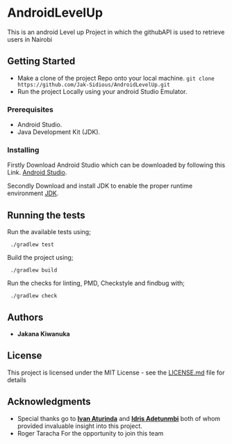 # AndroidLevelUp

This is an android Level up Project in which the githubAPI is used to retrieve users in Nairobi

## Getting Started

* Make a clone of the project Repo onto your local machine.
``` git clone https://github.com/Jak-Sidious/AndroidLevelUp.git ```
* Run the project Locally using your android Studio Emulator.

### Prerequisites

* Android Studio.
* Java Development Kit (JDK).


### Installing

Firstly Download Android Studio which can be downloaded by following this Link.
[Android Studio](https://developer.android.com/studio/).

Secondly Download and install JDK to enable the proper runtime environment [JDK](http://www.oracle.com/technetwork/java/javase/downloads/index.html).

## Running the tests
Run the available tests using;

``` ./gradlew test```

Build the project using;

``` ./gradlew build```

Run the checks for linting, PMD, Checkstyle and findbug with;

``` ./gradlew check```


## Authors

* **Jakana Kiwanuka**

## License

This project is licensed under the MIT License - see the [LICENSE.md](LICENSE.md) file for details

## Acknowledgments

* Special thanks go to **[Ivan Aturinda](https://github.com/ivanatu)** and **[Idris Adetunmbi](https://github.com/idrisadetunmbi)** both of whom provided invaluable insight into this project.
* Roger Taracha For the opportunity to join this team

